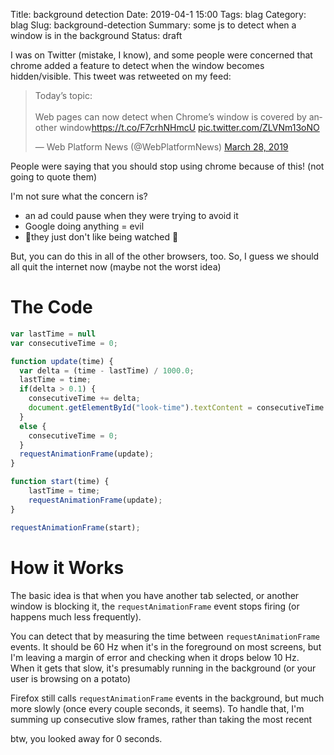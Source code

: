 Title: background detection
Date: 2019-04-1 15:00
Tags: blag
Category: blag
Slug: background-detection
Summary: some js to detect when a window is in the background
Status: draft

I was on Twitter (mistake, I know), and some people were concerned that chrome added a feature to detect when the window becomes hidden/visible. This tweet was retweeted on my feed:

<blockquote class="twitter-tweet" data-lang="en"><p lang="en" dir="ltr">Today’s topic:<br><br>  Web pages can now detect when Chrome’s window is covered by another window<a href="https://t.co/F7crhNHmcU">https://t.co/F7crhNHmcU</a> <a href="https://t.co/ZLVNm13oNO">pic.twitter.com/ZLVNm13oNO</a></p>&mdash; Web Platform News (@WebPlatformNews) <a href="https://twitter.com/WebPlatformNews/status/1111304922514030593?ref_src=twsrc%5Etfw">March 28, 2019</a></blockquote>
<script async src="https://platform.twitter.com/widgets.js" charset="utf-8"></script>

People were saying that you should stop using chrome because of this! (not going to quote them)

I'm not sure what the concern is?
- an ad could pause when they were trying to avoid it
- Google doing anything = evil
- 👀they just don't like being watched 👀

But, you can do this in all of the other browsers, too. So, I guess we should all quit the internet now (maybe not the worst idea)


# The Code

```js
var lastTime = null
var consecutiveTime = 0;

function update(time) {
  var delta = (time - lastTime) / 1000.0;
  lastTime = time;
  if(delta > 0.1) {
    consecutiveTime += delta;
    document.getElementById("look-time").textContent = consecutiveTime.toFixed(2);
  }
  else {
    consecutiveTime = 0;
  }
  requestAnimationFrame(update);
}

function start(time) {
    lastTime = time;
    requestAnimationFrame(update);
}

requestAnimationFrame(start);
```

# How it Works

The basic idea is that when you have another tab selected, or another window is blocking it, the `requestAnimationFrame` event stops firing (or happens much less frequently).

You can detect that by measuring the time between `requestAnimationFrame` events. It should be 60 Hz when it's in the foreground on most screens, but I'm leaving a margin of error and checking when it drops below 10 Hz. When it gets that slow, it's presumably running in the background (or your user is browsing on a potato)

Firefox still calls `requestAnimationFrame` events in the background, but much more slowly (once every couple seconds, it seems). To handle that, I'm summing up consecutive slow frames, rather than taking the most recent

btw, you looked away for <span id="look-time">0</span> seconds.

<script>
var lastTime = null
var consecutiveTime = 0;

function update(time) {
  var delta = (time - lastTime) / 1000.0;
  lastTime = time;
  if(delta > 0.1) {
    consecutiveTime += delta;
    document.getElementById("look-time").textContent = consecutiveTime.toFixed(2);
  }
  else {
    consecutiveTime = 0;
  }
  requestAnimationFrame(update);
}

function start(time) {
    lastTime = time;
    requestAnimationFrame(update);
}

requestAnimationFrame(start);
</script>
